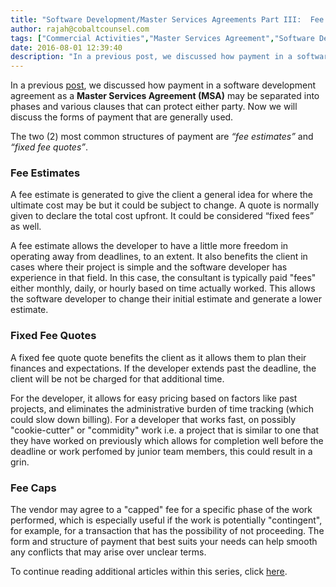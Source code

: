 ```yaml
---
title: "Software Development/Master Services Agreements Part III:  Fee Estimates/Quoting/Fee Caps/Fixed Fee"
author: rajah@cobaltcounsel.com
tags: ["Commercial Activities","Master Services Agreement","Software Development","Rajah"]
date: 2016-08-01 12:39:40
description: "In a previous post, we discussed how payment in a software development agreement as a Master Services Agreement (MSA) may be separated into phases and various clauses that can protect either party. Now we will discuss the forms of payment that are generally used."
---
```




In a previous [post](http://blog.clausehound.com/software-developmentmaster-services-agreements-part-ii-fees-deposits-refunds-and-good-faith/), we discussed how payment in a software development agreement as a **Master Services Agreement (MSA)** may be separated into phases and various clauses that can protect either party. Now we will discuss the forms of payment that are generally used.

The two (2) most common structures of payment are *“fee estimates”* and *“fixed fee quotes”*.

### Fee Estimates
A fee estimate is generated to give the client a general idea for where the ultimate cost may be but it could be subject to change. A quote is normally given to declare the total cost upfront. It could be considered “fixed fees” as well.

A fee estimate allows the developer to have a little more freedom in operating away from deadlines, to an extent. It also benefits the client in cases where their project is simple and the software developer has experience in that field. In this case, the consultant is typically paid "fees" either monthly, daily, or hourly based on time actually worked. This allows the software developer to change their initial estimate and generate a lower estimate.

### Fixed Fee Quotes
A fixed fee quote quote benefits the client as it allows them to plan their finances and expectations. If the developer extends past the deadline, the client will be not be charged for that additional time. 

For the developer, it allows for easy pricing based on factors like past projects, and eliminates the administrative burden of time tracking (which could slow down billing). For a developer that works fast, on possibly "cookie-cutter" or "commidity" work i.e. a project that is similar to one that they have worked on previously which allows for completion well before the deadline or work perfomed by junior team members, this could result in a grin.

### Fee Caps
The vendor may agree to a "capped" fee for a specific phase of the work performed, which is especially useful if the work is potentially "contingent", for example, for a transaction that has the possibility of not proceeding. The form and structure of payment that best suits your needs can help smooth any conflicts that may arise over unclear terms.

To continue reading additional articles within this series, click [here](http://blog.clausehound.com/software-developmentmaster-services-agreements-part-iv-compensation-in-cash-and-alternative-forms-of-compensation/).
